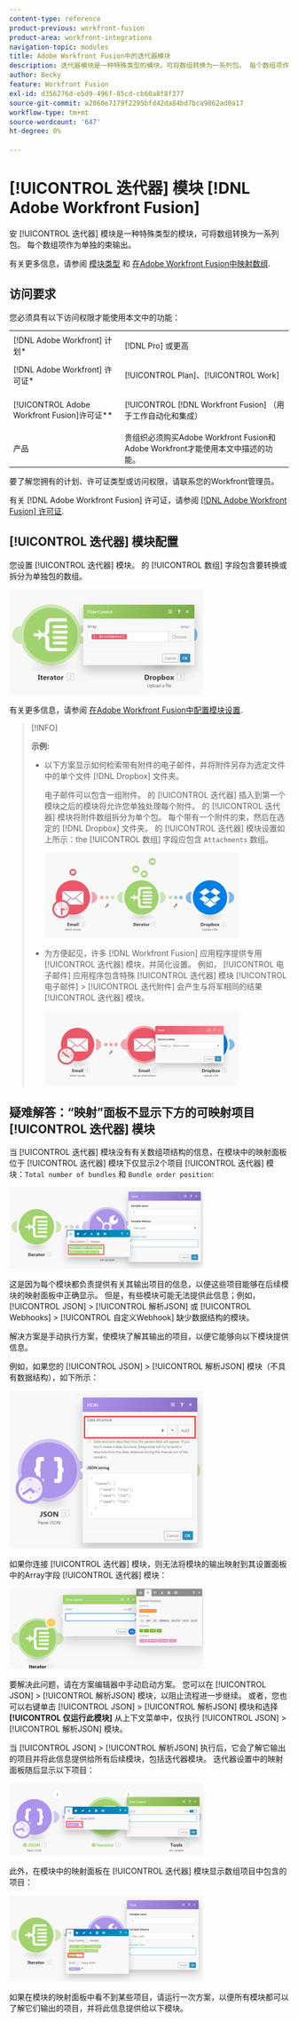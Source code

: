 ```yaml
---
content-type: reference
product-previous: workfront-fusion
product-area: workfront-integrations
navigation-topic: modules
title: Adobe Workfront Fusion中的迭代器模块
description: 迭代器模块是一种特殊类型的模块，可将数组转换为一系列包。 每个数组项作为单独的束输出。
author: Becky
feature: Workfront Fusion
exl-id: d356276d-e5d9-496f-85cd-cb60a8f8f377
source-git-commit: a2060e7179f2295bfd42da84bd7bca9862ad0a17
workflow-type: tm+mt
source-wordcount: '647'
ht-degree: 0%

---
```


# [!UICONTROL 迭代器] 模块 [!DNL Adobe Workfront Fusion]

安 [!UICONTROL 迭代器] 模块是一种特殊类型的模块，可将数组转换为一系列包。 每个数组项作为单独的束输出。

有关更多信息，请参阅 [模块类型](../../workfront-fusion/modules/module-types.md) 和 [在Adobe Workfront Fusion中映射数组](../../workfront-fusion/mapping/map-an-array.md).

## 访问要求

您必须具有以下访问权限才能使用本文中的功能：

<table style="table-layout:auto">
 <col> 
 <col> 
 <tbody> 
  <tr> 
    <td role="rowheader">[!DNL Adobe Workfront] 计划*</td> 
   <td> <p>[!DNL Pro] 或更高</p> </td> 
  </tr> 
  <tr data-mc-conditions=""> 
   <td role="rowheader">[!DNL Adobe Workfront] 许可证*</td> 
   <td> <p>[!UICONTROL Plan]、[!UICONTROL Work]</p> </td> 
  </tr> 
  <tr> 
   <td role="rowheader">[!UICONTROL Adobe Workfront Fusion]许可证**</td> 
   <td> <p>[!UICONTROL [!DNL Workfront Fusion] （用于工作自动化和集成） </p>  </td> 
  </tr> 
  <tr> 
   <td role="rowheader">产品</td> 
   <td>贵组织必须购买Adobe Workfront Fusion和Adobe Workfront才能使用本文中描述的功能。</td> 
  </tr> 
 </tbody> 
</table>

要了解您拥有的计划、许可证类型或访问权限，请联系您的Workfront管理员。

有关 [!DNL Adobe Workfront Fusion] 许可证，请参阅 [[!DNL Adobe Workfront Fusion] 许可证](../../workfront-fusion/get-started/license-automation-vs-integration.md).

## [!UICONTROL 迭代器] 模块配置

您设置 [!UICONTROL 迭代器] 模块。 的 [!UICONTROL 数组] 字段包含要转换或拆分为单独包的数组。

![](assets/set-up-iterator-350x190.jpg)

有关更多信息，请参阅 [在Adobe Workfront Fusion中配置模块设置](../../workfront-fusion/modules/configure-a-modules-settings.md).

>[!INFO]
>
>**示例:**
>
>* 以下方案显示如何检索带有附件的电子邮件，并将附件另存为选定文件中的单个文件 [!DNL Dropbox] 文件夹。
   >
   >   电子邮件可以包含一组附件。 的 [!UICONTROL 迭代器] 插入到第一个模块之后的模块将允许您单独处理每个附件。 的 [!UICONTROL 迭代器] 模块将附件数组拆分为单个包。 每个带有一个附件的束，然后在选定的 [!DNL Dropbox] 文件夹。 的 [!UICONTROL 迭代器] 模块设置如上所示：the [!UICONTROL 数组] 字段应包含 `Attachments` 数组。
   >
   >   ![](assets/attachments-array-350x154.jpg)
>
>* 为方便起见，许多 [!DNL Workfront Fusion] 应用程序提供专用 [!UICONTROL 迭代器] 模块，并简化设置。 例如， [!UICONTROL 电子邮件] 应用程序包含特殊 [!UICONTROL 迭代器] 模块 [!UICONTROL 电子邮件] > [!UICONTROL 迭代附件] 会产生与将军相同的结果 [!UICONTROL 迭代器] 模块。
   >
   >   ![](assets/specialized-iterators-350x135.jpg)



## 疑难解答：“映射”面板不显示下方的可映射项目 [!UICONTROL 迭代器] 模块

当 [!UICONTROL 迭代器] 模块没有有关数组项结构的信息，在模块中的映射面板位于 [!UICONTROL 迭代器] 模块下仅显示2个项目 [!UICONTROL 迭代器] 模块：`Total number of bundles` 和 `Bundle order position`:

![](assets/mapping-panel-doesnt-display-350x147.png)

这是因为每个模块都负责提供有关其输出项目的信息，以便这些项目能够在后续模块的映射面板中正确显示。 但是，有些模块可能无法提供此信息；例如， [!UICONTROL JSON] > [!UICONTROL 解析JSON] 或 [!UICONTROL Webhooks] > [!UICONTROL 自定义Webhook] 缺少数据结构的模块。

解决方案是手动执行方案，使模块了解其输出的项目，以便它能够向以下模块提供信息。

例如，如果您的 [!UICONTROL JSON] > [!UICONTROL 解析JSON] 模块（不具有数据结构），如下所示：

![](assets/json-parse-json-350x285.png)

如果你连接 [!UICONTROL 迭代器] 模块，则无法将模块的输出映射到其设置面板中的Array字段 [!UICONTROL 迭代器] 模块：

![](assets/connect-iterator-module-350x146.png)

要解决此问题，请在方案编辑器中手动启动方案。 您可以在 [!UICONTROL JSON] > [!UICONTROL 解析JSON] 模块，以阻止流程进一步继续。 或者，您也可以右键单击 [!UICONTROL JSON] > [!UICONTROL 解析JSON] 模块和选择 **[!UICONTROL 仅运行此模块]** 从上下文菜单中，仅执行 [!UICONTROL JSON] > [!UICONTROL 解析JSON] 模块。

当 [!UICONTROL JSON] > [!UICONTROL 解析JSON] 执行后，它会了解它输出的项目并将此信息提供给所有后续模块，包括迭代器模块。 迭代器设置中的映射面板随后显示以下项目：

![](assets/mapping-panel-displays-items-350x131.png)

此外，在模块中的映射面板在 [!UICONTROL 迭代器] 模块显示数组项目中包含的项目：

![](assets/items-contained-in-array-350x156.png)

如果在模块的映射面板中看不到某些项目，请运行一次方案，以便所有模块都可以了解它们输出的项目，并将此信息提供给以下模块。
